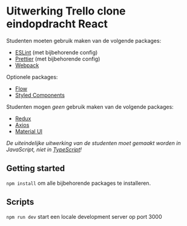 # Uitwerking Trello clone eindopdracht React

Studenten moeten gebruik maken van de volgende packages:

-   [ESLint](https://eslint.org/) (met bijbehorende config)
-   [Prettier](https://prettier.io/) (met bijbehorende config)
-   [Webpack](https://webpack.js.org/)

Optionele packages:

-   [Flow](https://flow.org/)
-   [Styled Components](https://styled-components.com/)

Studenten mogen _geen_ gebruik maken van de volgende packages:

-   [Redux](https://redux.js.org/)
-   [Axios](https://github.com/axios/axios)
-   [Material UI](https://material-ui.com/)

_De uiteindelijke uitwerking van de studenten moet gemaakt worden in JavaScript, niet in [TypeScript](https://www.typescriptlang.org/)!_

## Getting started

`npm install` om alle bijbehorende packages te installeren.

## Scripts

`npm run dev` start een locale development server op port 3000

